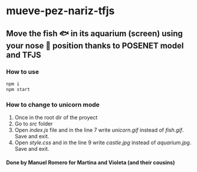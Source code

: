 # mueve-pez-nariz-tfjs
## Move the fish 🐟 in its aquarium (screen) using your nose 👃 position thanks to POSENET model and TFJS

### How to use

```js
npm i
npm start
```

### How to change to unicorn mode
1. Once in the root dir of the proyect
2. Go to *src* folder
3. Open *index.js* file and in the line 7 write *unicorn.gif* instead of *fish.gif*. Save and exit.
4. Open *style.css* and in the line 9 write *castle.jpg* instead of *aquarium.jpg*. Save and exit.
#### Done by Manuel Romero for Martina and Violeta (and their cousins)